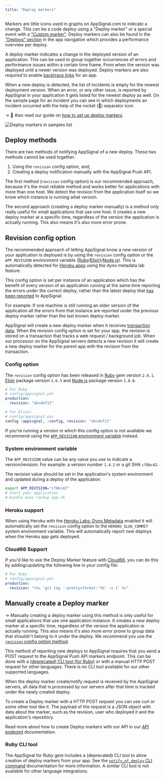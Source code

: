 ```yaml
---
title: "Deploy markers"
---
```


Markers are little icons used in graphs on AppSignal.com to indicate a change. This can be a code deploy using a "Deploy marker" or a special event with a ["Custom marker"](custom-markers.html). Deploy markers can also be found in the ["Deploys" section](https://appsignal.com/redirect-to/app?to=markers) in the app navigation which provides a performance overview per deploy.

A deploy marker indicates a change in the deployed version of an application. This can be used to group together occurrences of errors and performance issues within a certain time frame. From when the version was deployed until a newer version was deployed. Deploy markers are also required to enable [backtrace links] for an app.

When a new deploy is detected, the list of incidents is empty for the newest deployment version. When an error, or any other issue, is reported by AppSignal in your application it gets listed for the newest deploy as well. On the sample page for an incident you can see in which deployments an incident occurred with the help of the rocket (🚀) separator icon.

-> 📖 Also read our guide on [how to set up deploy markers](/guides/deploy-markers.html).

![Deploy markers in samples list](/assets/images/screenshots/app_incident_samples_list.png)

## Deploy methods

There are two methods of notifying AppSignal of a new deploy. These two methods cannot be used together.

1. Using the `revision` config option, and;
2. Creating a deploy notification manually with the AppSignal Push API.

The first method (`revision` config option) is our recommended approach, because it's the most reliable method and works better for applications with more than one host. We detect the revision from the application itself so we know which instance is running what version.

The second approach (creating a deploy marker manually) is a method only really useful for small applications that use one host. It creates a new deploy marker at a specific time, regardless of the version the application is actually running. This also means it's also more error prone.

## Revision config option

The recommended approach of letting AppSignal know a new version of your application is deployed is by using the `revision` config option or the `APP_REVISION` environment variable ([Ruby](/ruby/configuration/options.html#option-revision)/[Elixir](/elixir/configuration/options.html#option-revision))/[Node.js](/nodejs/configuration/options.html#option-revision)). This is automatically detected for [Heroku apps](#heroku-support) using the dyno metadata lab feature.

This config option is set per instance of an application which has the benefit of every version of an application running at the same time reporting the errors under the correct deploy, rather than the latest deploy that [has been reported](#manually-create-a-deploy-marker) to AppSignal.

For example: If one machine is still running an older version of the application all the errors from that instance are reported under the previous deploy marker rather than the last known deploy marker.

AppSignal will create a new deploy marker when it receives [transaction data](/appsignal/terminology.html#transactions). When the revision config option is set for your app, the revision is stored on a transaction that tracks a web request / background job. When our processor on the AppSignal servers detects a new revision it will create a new deploy marker for the parent app with the revision from the transaction.

### Config option

The `revision` config option has been released in [Ruby](/ruby/configuration/options.html#option-revision) gem version `2.6.1`, [Elixir](/elixir/configuration/options.html#option-revision) package version `1.6.3` and [Node.js](/nodejs/configuration/options.html#option-revision) package version `1.0.0`.

```yml
# For Ruby
# config/appsignal.yml
production:
  revision: "abcdef12"
```

```elixir
# For Elixir
# config/appsignal.exs
config :appsignal, :config, revision: "abcdef12"
```

If you're running a version in which this config option is not available we recommend using the [`APP_REVISION` environment variable](#system-environment-variable) instead.

### System environment variable

The `APP_REVISION` value can be any value you use to indicate a version/revision. For example: a version number `1.4.2` or a git SHA `cf8bc42`.

The revision value should be set in the application's system environment and updated during a deploy of the application.

```bash
export APP_REVISION="cf8bc42"
# Start your application
# bundle exec rackup app.rb
```

### Heroku support

When using Heroku with the [Heroku Labs: Dyno Metadata](https://devcenter.heroku.com/articles/dyno-metadata) enabled it will automatically set the `revision` config option to the `HEROKU_SLUG_COMMIT` system environment variable. This will automatically report new deploys when the Heroku app gets deployed.

### Cloud66 Support

If you'd like to use the Deploy Marker feature with [Cloud66](https://www.cloud66.com/), you can do this by adding/updating the following line in your config file:

```yml
# For Ruby
# config/appsignal.yml
production:
  revision: "<%= `git log --pretty=format:'%h' -n 1` %>"
```

## Manually create a Deploy marker

-> Manually creating a deploy marker using this method is only useful for small applications that use one application instance. It creates a new deploy marker at a specific time, regardless of the version the application is actually running. This also means it's also more error prone to group data that shouldn't belong to it under the deploy. We recommend you use the [`revision` config option method](#revision-config-option).

This method of reporting new deploys to AppSignal requires that you send a POST request to the AppSignal Push API markers endpoint. This can be done with a [(deprecated) CLI tool (for Ruby)][notify_of_deploy] or with a manual HTTP POST request for other languages. There is no CLI tool available for our other supported languages.

When the deploy marker create/notify request is received by the AppSignal servers, all data that is processed by our servers after that time is tracked under the newly created deploy.

To create a Deploy marker with a HTTP POST request you can use curl or some other tool like it. The payload of the request is a JSON object with data about the marker, such as the revision, user who deployed it and the application's repository.

Read more about how to create Deploy markers with our API in our [API endpoint](/api/markers.html) documentation.

### Ruby CLI tool

The AppSignal for Ruby gem includes a (deprecated) CLI tool to allow creation of deploy markers from your app. See the [`notify_of_deploy` CLI command][notify_of_deploy] documentation for more information. A similar CLI tool is not available for other language integrations.

[notify_of_deploy]: /ruby/command-line/notify_of_deploy.html
[backtrace links]: /application/backtrace-links.html
